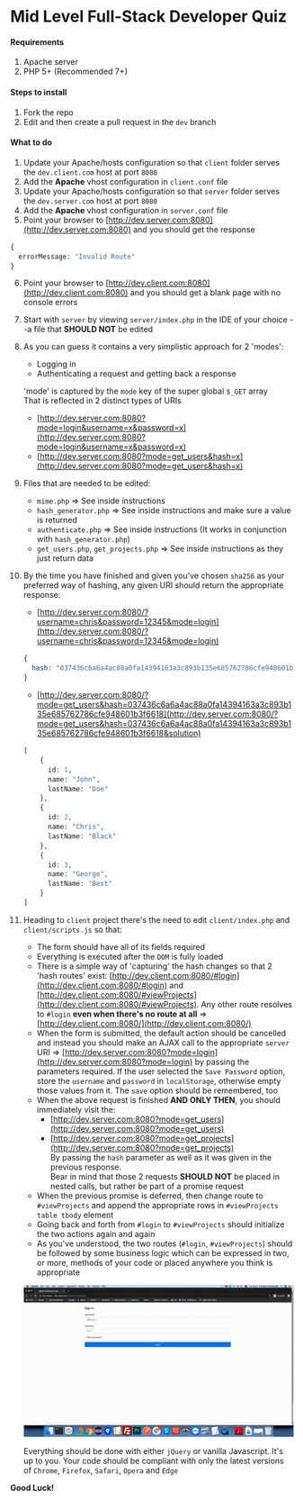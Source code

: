 # Mid Level Full-Stack Developer Quiz

#### Requirements
1. Apache server
2. PHP 5+ (Recommended 7+)

#### Steps to install

1. Fork the repo
2. Edit and then create a pull request in the `dev` branch

#### What to do
1. Update your Apache/hosts configuration so that `client` folder serves the `dev.client.com` host at port `8080`
2. Add the **Apache** vhost configuration in `client.conf` file
3. Update your Apache/hosts configuration so that `server` folder serves the `dev.server.com` host at port `8080`
4. Add the **Apache** vhost configuration in `server.conf` file
5. Point your browser to [http://dev.server.com:8080](http://dev.server.com:8080) and you should get the response  
```php
{
  errorMessage: "Invalid Route"
}
```
6. Point your browser to [http://dev.client.com:8080](http://dev.client.com:8080) and you should get a blank page with no console errors
7. Start with `server` by viewing `server/index.php` in the IDE of your choice --a file that **SHOULD NOT** be edited 
8. As you can guess it contains a very simplistic approach for 2 'modes':
    * Logging in
    * Authenticating a request and getting back a response

   'mode' is captured by the `mode` key of the super global `$_GET` array  
   That is reflected in 2 distinct types of URIs
    * [http://dev.server.com:8080?mode=login&username=x&password=x](http://dev.server.com:8080?mode=login&username=x&password=x)
    * [http://dev.server.com:8080?mode=get_users&hash=x](http://dev.server.com:8080?mode=get_users&hash=x)
    
9. Files that are needed to be edited:
    * `mime.php` => See inside instructions
    * `hash_generator.php` => See inside instructions and make sure a value is returned
    * `authenticate.php` => See inside instructions (It works in conjunction with `hash_generator.php`)
    * `get_users.php`, `get_projects.php` => See inside instructions as they just return data
10. By the time you have finished and given you've chosen `sha256` as your preferred way of hashing, any given URI should return the appropriate response:
    * [http://dev.server.com:8080/?username=chris&password=12345&mode=login](http://dev.server.com:8080/?username=chris&password=12345&mode=login)  
    ```PHP
    {
      hash: "037436c6a6a4ac88a0fa14394163a3c893b135e685762786cfe948601b3f6618"
    }
    ```
    * [http://dev.server.com:8080/?mode=get_users&hash=037436c6a6a4ac88a0fa14394163a3c893b135e685762786cfe948601b3f6618](http://dev.server.com:8080/?mode=get_users&hash=037436c6a6a4ac88a0fa14394163a3c893b135e685762786cfe948601b3f6618&solution)  
    ```PHP
    [
        {
          id: 1,
          name: "John",
          lastName: "Doe"
        },
        {
          id: 2,
          name: "Chris",
          lastName: "Black"
        },
        {
          id: 3,
          name: "George",
          lastName: "Best"
        }
    ]
    ```
11. Heading to `client` project there's the need to edit `client/index.php` and `client/scripts.js` so that:
    * The form should have all of its fields required
    * Everything is executed after the `DOM` is fully loaded
    * There is a simple way of 'capturing' the hash changes so that 2 'hash routes' exist: [http://dev.client.com:8080/#login](http://dev.client.com:8080/#login) and [http://dev.client.com:8080/#viewProjects](http://dev.client.com:8080/#viewProjects). Any other route resolves to `#login` **even when there's no route at all** => [http://dev.client.com:8080/](http://dev.client.com:8080/)
    * When the form is submitted, the default action should be cancelled and instead you should make an AJAX call to the appropriate `server` URI => [http://dev.server.com:8080?mode=login](http://dev.server.com:8080?mode=login) by passing the parameters required. If the user selected the `Save Password` option, store the `username` and `password` in `localStorage`, otherwise empty those values from it. The `save` option should be remembered, too
    * When the above request is finished **AND ONLY THEN**, you should immediately visit the:  
      * [http://dev.server.com:8080?mode=get_users](http://dev.server.com:8080?mode=get_users)
      * [http://dev.server.com:8080?mode=get_projects](http://dev.server.com:8080?mode=get_projects)  
      By passing the `hash` parameter as well as it was given in the previous response.  
      Bear in mind that those 2 requests **SHOULD NOT** be placed in nested calls, but rather be part of a promise request
    * When the previous promise is deferred, then change route to `#viewProjects` and append the appropriate rows in `#viewProjects table tbody` element
    * Going back and forth from `#login` to `#viewProjects` should initialize the two actions again and again
    * As you've understood, the two routes (`#login`, `#viewProjects`) should be followed by some business logic which can be expressed in two, or more, methods of your code or placed anywhere you think is appropriate
    
    ![](client.gif)
    
    Everything should be done with either `jQuery` or vanilla Javascript. It's up to you.
    Your code should be compliant with only the latest versions of `Chrome`, `Firefox`, `Safari`, `Opera` and `Edge`
    
 **Good Luck!**
